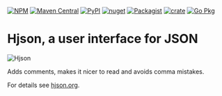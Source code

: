 [![NPM](https://img.shields.io/npm/v/hjson.svg?style=flat-square)](http://www.npmjs.com/package/hjson)
[![Maven Central](https://img.shields.io/maven-central/v/org.hjson/hjson.svg?style=flat-square)](http://search.maven.org/#search&#124;ga&#124;1&#124;g%3A%22org.hjson%22%20a%3A%22hjson%22)
[![PyPI](https://img.shields.io/pypi/v/hjson.svg?style=flat-square)](https://pypi.python.org/pypi/hjson)
[![nuget](https://img.shields.io/nuget/v/Hjson.svg?style=flat-square)](https://www.nuget.org/packages/Hjson/)
[![Packagist](https://img.shields.io/packagist/v/laktak/hjson.svg?style=flat-square)](https://packagist.org/packages/laktak/hjson)
[![crate](https://img.shields.io/crates/v/serde-hjson.svg)](https://crates.io/crates/serde-hjson)
[![Go Pkg](https://img.shields.io/github/release/hjson/hjson-go.svg?style=flat-square&label=go-pkg)](https://github.com/hjson/hjson-go/releases)

# Hjson, a user interface for JSON

![Hjson](http://hjson.org/icon/hjson-xs.png)

Adds comments, makes it nicer to read and avoids comma mistakes.

For details see [hjson.org](http://hjson.org).
